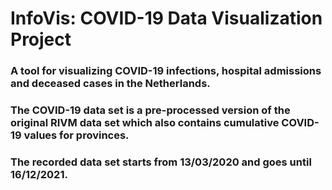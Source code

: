 # InfoVis: COVID-19 Data Visualization Project

### A tool for visualizing COVID-19 infections, hospital admissions and deceased cases in the Netherlands.

### The COVID-19 data set is a pre-processed version of the original RIVM data set which also contains cumulative COVID-19 values for provinces.

### The recorded data set starts from 13/03/2020 and goes until 16/12/2021.
